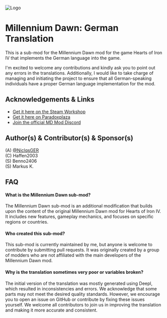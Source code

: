
![Logo](https://cdn.discordapp.com/attachments/987477559111475217/1107535682752221214/bannerfurgerman.png)


# Millennium Dawn: German Translation 
This is a sub-mod for the Millennium Dawn mod for the game Hearts of Iron IV that implements the German language into the game.

I'm excited to welcome any contributions and kindly ask you to point out any errors in the translations. Additionally, I would like to take charge of managing and initiating the project to ensure that all German-speaking individuals have a proper German language implementation for the mod.

## Acknowledgements & Links
+ [Get it here on the Steam Workshop](#)
+ [Get it here on Paradoxplaza](#)
+ [Join the official MD Mod Discord](https://discord.gg/millenniumdawn)


## Author(s) & Contributor(s) & Sponsor(s)
(A) [@NiclqsGER](https://github.com/NiclqsGER)<br>
(C) Haffen2003<br>
(S) Benno2406<br>
(S) Markus K.<br>

## FAQ

#### What is the Millennium Dawn sub-mod?
The Millennium Dawn sub-mod is an additional modification that builds upon the content of the original Millennium Dawn mod for Hearts of Iron IV. It includes new features, gameplay mechanics, and focuses on specific regions or countries.


#### Who created this sub-mod?
This sub-mod is currently maintained by me, but anyone is welcome to contribute by submitting pull requests. It was originally created by a group of modders who are not affiliated with the main developers of the Millennium Dawn mod.

#### Why is the translation sometimes very poor or variables broken?
The initial version of the translation was mostly generated using Deepl, which resulted in inconsistencies and errors. We acknowledge that some parts may not meet the desired quality standards. However, we encourage you to open an issue on GitHub or contribute by fixing these issues yourself. We welcome all contributors to join us in improving the translation and making it more accurate and consistent.

